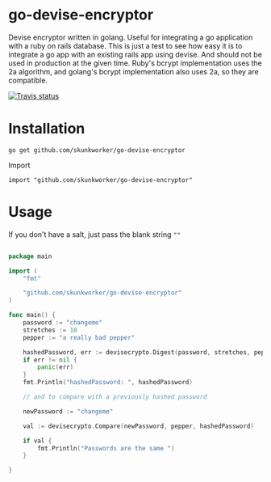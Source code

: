 # go-devise-encryptor
Devise encryptor written in golang. Useful for integrating a go application with a ruby on rails database. This is just a test to see how easy it is to integrate a go app with an existing rails app using devise. And should not be used in production at the given time.
Ruby's bcrypt implementation uses the 2a algorithm, and golang's bcrypt implementation also uses 2a, so they are compatible.

[![Travis status][build-logo]][build-link]

[build-logo]:https://api.travis-ci.org/skunkworker/go-devise-encryptor.svg
[build-link]:https://travis-ci.org/skunkworker/go-devise-encryptor

# Installation

    go get github.com/skunkworker/go-devise-encryptor
Import

    import "github.com/skunkworker/go-devise-encryptor"

# Usage

If you don't have a salt, just pass the blank string ```""```

```go

package main

import (
	"fmt"

	"github.com/skunkworker/go-devise-encryptor"
)

func main() {
	password := "changeme"
	stretches := 10
	pepper := "a really bad pepper"

	hashedPassword, err := devisecrypto.Digest(password, stretches, pepper)
	if err != nil {
		panic(err)
	}
	fmt.Println("hashedPassword: ", hashedPassword)

	// and to compare with a previously hashed password

	newPassword := "changeme"

	val := devisecrypto.Compare(newPassword, pepper, hashedPassword)

	if val {
		fmt.Println("Passwords are the same ")
	}

}
```